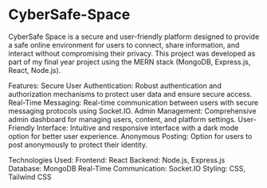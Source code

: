 # CyberSafe-Space
CyberSafe Space is a secure and user-friendly platform designed to provide a safe online environment for users to connect, share information, and interact without compromising their privacy. This project was developed as part of my final year project using the MERN stack (MongoDB, Express.js, React, Node.js).

Features:
Secure User Authentication: Robust authentication and authorization mechanisms to protect user data and ensure secure access.
Real-Time Messaging: Real-time communication between users with secure messaging protocols using Socket.IO.
Admin Management: Comprehensive admin dashboard for managing users, content, and platform settings.
User-Friendly Interface: Intuitive and responsive interface with a dark mode option for better user experience.
Anonymous Posting: Option for users to post anonymously to protect their identity.

Technologies Used:
Frontend: React
Backend: Node.js, Express.js
Database: MongoDB
Real-Time Communication: Socket.IO
Styling: CSS, Tailwind CSS
